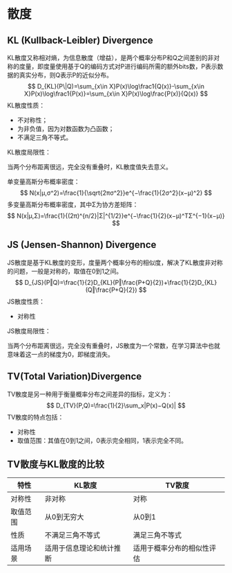 # 散度

## KL (Kullback-Leibler) Divergence

KL散度又称相对熵，为信息散度（增益），是两个概率分布P和Q之间差别的非对称的度量，即度量使用基于Q的编码方式对P进行编码所需的额外bits数，P表示数据的真实分布，则Q表示P的近似分布。
$$
D_{KL}(P\|Q)=\sum_{x\in X}P(x)\log\frac1{Q(x)}-\sum_{x\in X}P(x)\log\frac1{P(x)}=\sum_{x\in X}P(x)\log\frac{P(x)}{Q(x)}
$$
KL散度性质：

- 不对称性；
- 为非负值，因为对数函数为凸函数；
- 不满足三角不等式。

KL散度局限性：

当两个分布距离很远，完全没有重叠时，KL散度值失去意义。

单变量高斯分布概率密度：
$$
N(x|μ,σ^2)=\frac{1}{\sqrt{2πσ^2}}e^{−\frac{1}{2σ^2}(x−μ)^2}
$$
多变量高斯分布概率密度，其中Σ为协方差矩阵：
$$
N(x|μ,Σ)=\frac{1}{(2π)^{n/2}|Σ|^{1/2}}e^{−\frac{1}{2}(x−μ)^TΣ^{−1}(x−μ)}
$$


## JS (Jensen-Shannon) Divergence

JS散度是基于KL散度的变形，度量两个概率分布的相似度，解决了KL散度非对称的问题，一般是对称的，取值在0到1之间。
$$
D_{JS}(P‖Q)=\frac{1}{2}D_{KL}(P‖\frac{P+Q}{2})+\frac{1}{2}D_{KL}(Q‖\frac{P+Q}{2})
$$
JS散度性质：

- 对称性

JS散度局限性：

当两个分布距离很远，完全没有重叠时，JS散度为一个常数，在学习算法中也就意味着这一点的梯度为0，即梯度消失。

## TV(Total Variation)Divergence

TV散度是另一种用于衡量概率分布之间差异的指标，定义为：
$$
D_{TV}(P,Q)=\frac{1}{2}\sum_x|P(x)−Q(x)|
$$
TV散度的特点包括：

- 对称性
- 取值范围：其值在0到1之间，0表示完全相同，1表示完全不同。

## TV散度与KL散度的比较

| 特性     | KL散度                   | TV散度                     |
| -------- | ------------------------ | -------------------------- |
| 对称性   | 非对称                   | 对称                       |
| 取值范围 | 从0到无穷大              | 从0到1                     |
| 性质     | 不满足三角不等式         | 满足三角不等式             |
| 适用场景 | 适用于信息理论和统计推断 | 适用于概率分布的相似性评估 |